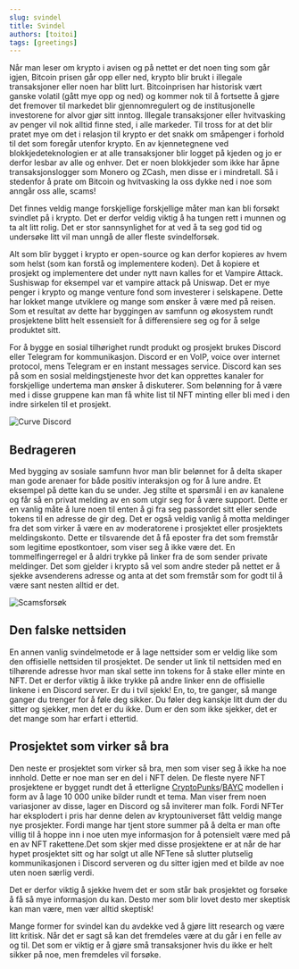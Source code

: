 ```yaml
---
slug: svindel
title: Svindel   
authors: [toitoi]
tags: [greetings]
---
```




Når man leser om krypto i avisen og på nettet er det noen ting som går igjen, Bitcoin prisen går opp eller ned, krypto blir brukt i illegale transaksjoner eller noen har blitt lurt. Bitcoinprisen har historisk vært ganske volatil (gått mye opp og ned) og kommer nok til å fortsette å gjøre det fremover til markedet blir gjennomregulert og de institusjonelle investorene for alvor gjør sitt inntog. Illegale transaksjoner eller hvitvasking av penger vil nok alltid finne sted, i alle markeder. Til tross for at det blir pratet mye om det i relasjon til krypto er det snakk om småpenger i forhold til det som foregår utenfor krypto. En av kjennetegnene ved blokkjedeteknologien er at alle transaksjoner blir logget på kjeden og jo er derfor lesbar av alle og enhver. Det er noen blokkjeder som ikke har åpne transaksjonslogger som Monero og ZCash, men disse er i mindretall. Så i stedenfor å prate om Bitcoin og hvitvasking la oss dykke ned i noe som anngår oss alle, scams!

Det finnes veldig mange forskjellige forskjellige måter man kan bli forsøkt svindlet på i krypto. Det er derfor veldig viktig å ha tungen rett i munnen og ta alt litt rolig. Det er stor sannsynlighet for at ved å ta seg god tid og undersøke litt vil man unngå de aller fleste svindelforsøk. 

Alt som blir bygget i krypto er open-source og kan derfor kopieres av hvem som helst (som kan forstå og implementere koden). Det å kopiere et prosjekt og implementere det under nytt navn kalles for et Vampire Attack. Sushiswap for eksempel var et vampire attack på Uniswap. Det er mye penger i krypto og mange venture fond som investerer i selskapene. Dette har lokket mange utviklere og mange som ønsker å være med på reisen. Som et resultat av dette har byggingen av samfunn og økosystem rundt prosjektene blitt helt essensielt for å differensiere seg og for å selge produktet sitt. 

For å bygge en sosial tilhørighet rundt produkt og prosjekt brukes Discord eller Telegram for kommunikasjon. Discord er en VoIP, voice over internet protocol, mens Telegram er en instant messages service. Discord kan ses på som en sosial meldingstjeneste hvor det kan opprettes kanaler for forskjellige undertema man ønsker å diskuterer. Som belønning for å være med i disse gruppene kan man få white list til NFT minting eller bli med i den indre sirkelen til et prosjekt. 

![Curve Discord](/img/curve1.png "Curve discord")

## Bedrageren

Med bygging av sosiale samfunn hvor man blir belønnet for å delta skaper man gode arenaer for både positiv interaksjon og for å lure andre. Et eksempel på dette kan du se under. Jeg stilte et spørsmål i en av kanalene og får så en privat melding av en som utgir seg for å være support. Dette er en vanlig måte å lure noen til enten å gi fra seg passordet sitt eller sende tokens til en adresse de gir deg. Det er også veldig vanlig å motta meldinger fra det som virker å være en av moderatorene i prosjektet eller prosjektets meldingskonto. Dette er tilsvarende det å få eposter fra det som fremstår som legitime epostkontoer, som viser seg å ikke være det. En tommelfingerregel er å aldri trykke på linker fra de som sender private meldinger. Det som gjelder i krypto så vel som andre steder på nettet er å sjekke avsenderens adresse og anta at det som fremstår som for godt til å være sant nesten alltid er det. 

![Scamsforsøk](/img/curce2.png "Curve scam")

## Den falske nettsiden

En annen vanlig svindelmetode er å lage nettsider som er veldig like som den offisielle nettsiden til prosjektet. De sender ut link til nettsiden med en tilhørende adresse hvor man skal sette inn tokens for å stake eller minte en NFT. Det er derfor viktig å ikke trykke på andre linker enn de offisielle linkene i en Discord server. Er du i tvil sjekk! En, to, tre ganger, så mange ganger du trenger for å føle deg sikker. Du føler deg kanskje litt dum der du sitter og sjekker, men det er du ikke. Dum er den som ikke sjekker, det er det mange som har erfart i ettertid. 

## Prosjektet som virker så bra
Den neste er prosjektet som virker så bra, men som viser seg å ikke ha noe innhold. Dette er noe man ser en del i NFT delen. De fleste nyere NFT prosjektene er bygget rundt det å etterligne [CryptoPunks](/docs/konsepter/grunnleggende/cryptopunks)/[BAYC](/docs/konsepter/grunnleggende/bayc) modellen i form av å lage 10 000 unike bilder rundt et tema. Man viser frem noen variasjoner av disse, lager en Discord og så inviterer man folk. Fordi NFTer har eksplodert i pris har denne delen av kryptouniverset fått veldig mange nye prosjekter. Fordi mange har tjent store summer på å delta er man ofte villig til å hoppe inn i noe uten mye informasjon for å potensielt være med på en av NFT rakettene.Det som skjer med disse prosjektene er at når de har hypet prosjektet sitt og har solgt ut alle NFTene så slutter plutselig kommunikasjonen i Discord serveren og du sitter igjen med et bilde av noe uten noen særlig verdi.

Det er derfor viktig å sjekke hvem det er som står bak prosjektet og forsøke å få så mye informasjon du kan. Desto mer som blir lovet desto mer skeptisk kan man være, men vær alltid skeptisk! 

Mange former for svindel kan du avdekke ved å gjøre litt research og være litt kritisk. Når det er sagt så kan det fremdeles være at du går i en felle av og til. Det som er viktig er å gjøre små transaksjoner hvis du ikke er helt sikker på noe, men fremdeles vil forsøke. 